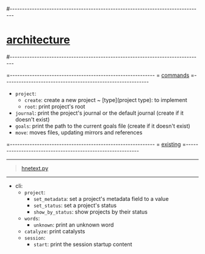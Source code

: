 #-------------------------------------------------------------------------------
# [architecture]()
#-------------------------------------------------------------------------------

=-----------------------------------------------------------
= [commands]()
=-----------------------------------------------------------
- `project`:
  - `create`: create a new project
    ~ [type](project type): to implement
  - `root`: print project's root
- `journal`: print the project's journal or the default journal (create if it doesn't exist)
- `goals`: print the path to the current goals file (create if it doesn't exist)
- `move`: moves files, updating mirrors and references

=-----------------------------------------------------------
= [existing]()
=-----------------------------------------------------------

----------------------------------------
> [hnetext.py]()
----------------------------------------
- cli:
  - `project`:
    - `set_metadata`: set a project's metadata field to a value
    - `set_status`: set a project's status
    - `show_by_status`: show projects by their status
  - `words`:
    - `unknown`: print an unknown word
  - `catalyze`: print catalysts
  - `session`:
    - `start`: print the session startup content
